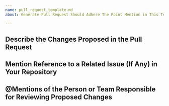 ```yaml
---
name: pull_request_template.md
about: Generate Pull Request Should Adhere The Point Mention in This Template

---
```


## Describe the Changes Proposed in the Pull Request



## Mention Reference to a Related Issue (If Any) in Your Repository



## @Mentions of the Person or Team Responsible for Reviewing Proposed Changes
